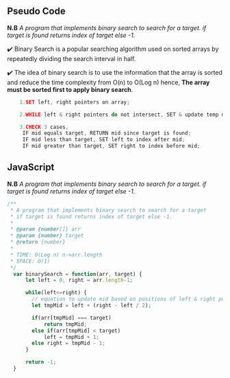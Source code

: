 ## Pseudo Code

**N.B** _A program that implements binary search to search for a target. if target is found returns index of target else -1._


:heavy_check_mark: Binary Search is a popular searching algorithm used on sorted arrays by repeatedly dividing the search interval in half.


:heavy_check_mark: The idea of binary search is to use the information that the array is sorted and reduce the time complexity from O(n) to O(Log n) hence, <b>The array must be sorted first to apply binary search</b>.

```c
    1.SET left, right pointers on array;

    2.WHILE left & right pointers do not intersect, SET & update temp mid pointer; DO step#3;

    3.CHECK 3 cases, 
     IF mid equals target, RETURN mid since target is found;
     IF mid less than target, SET left to index after mid;
     IF mid greater than target, SET right to index before mid;  
```
## JavaScript

**N.B** _A program that implements binary search to search for a target. if target is found returns index of target else -1._

```js
/**
 * A program that implements binary search to search for a target
 * if target is found returns index of target else -1.
 * 
 * @param {number[]} arr
 * @param {number} target
 * @return {number} 
 * 
 * TIME: O(Log n) n->arr.length
 * SPACE: O(1) 
 */
  var binarySearch = function(arr, target) {
      let left = 0, right = arr.length-1;

      while(left<=right) {
        // equation to update mid based on positions of left & right pointers
        let tmpMid = left + (right - left / 2);

        if(arr[tmpMid] === target) 
            return tmpMid;
        else if(arr[tmpMid] < target) 
            left = tmpMid + 1;
        else right = tmpMid - 1;  
      }

      return -1;
  }
  
```